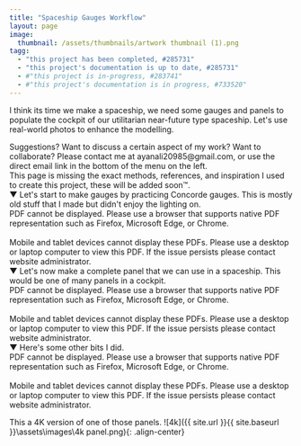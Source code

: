 ```yaml
---
title: "Spaceship Gauges Workflow"
layout: page
image: 
  thumbnail: /assets/thumbnails/artwork thumbnail (1).png
tagg:
  - "this project has been completed, #285731"
  - "this project's documentation is up to date, #285731"
  - #"this project is in-progress, #283741"
  - #"this project's documentation is in progress, #733520"
---
```

I think its time we make a spaceship, we need some gauges and panels to populate the cockpit of our utilitarian near-future type spaceship. Let's use real-world photos to enhance the modelling.

<div class="content-container" data-bg-image="/assets/images/chevron2.png">
    Suggestions? Want to discuss a certain aspect of my work? Want to collaborate? Please contact me at ayanali20985@gmail.com, or use the direct email link in the bottom of the menu on the left.
</div>

<div class="content-container" data-bg-image="/assets/images/chevron2.png">
    This page is missing the exact methods, references, and inspiration I used to create this project, these will be added soon™.
</div>

<div class="content-container-blue">
    <div class="dropdown-header">
        <span class="dropdown-icon">&#9660;</span> <!-- Down-arrow icon -->
          Let's start to make gauges by practicing Concorde gauges. This is mostly old stuff that I made but didn't enjoy the lighting on.
    </div>
    <div class="dropdown-header" class="dropdown-content">
        <div class="pdf-container">
            <object class="pdf-object" data="/assets/pdf/panels 1.pdf" type="application/pdf">
                <div class="pdf-fallback">
                    PDF cannot be displayed. Please use a browser that supports native PDF representation such as Firefox, Microsoft Edge, or Chrome.
                    <br>
                    <br>
                    Mobile and tablet devices cannot display these PDFs. Please use a desktop or laptop computer to view this PDF. If the issue persists please contact website administrator.
                </div>
            </object>
        </div>
    </div>
</div>

<div class="content-container-blue">
    <div class="dropdown-header">
        <span class="dropdown-icon">&#9660;</span> <!-- Down-arrow icon -->
          Let's now make a complete panel that we can use in a spaceship. This would be one of many panels in a cockpit.
    </div>
    <div class="dropdown-header" class="dropdown-content">
        <div class="pdf-container">
            <object class="pdf-object" data="/assets/pdf/panels 2.pdf" type="application/pdf">
                <div class="pdf-fallback">
                    PDF cannot be displayed. Please use a browser that supports native PDF representation such as Firefox, Microsoft Edge, or Chrome.
                    <br>
                    <br>
                    Mobile and tablet devices cannot display these PDFs. Please use a desktop or laptop computer to view this PDF. If the issue persists please contact website administrator.
                </div>
            </object>
        </div>
    </div>
</div>

<div class="content-container-blue">
    <div class="dropdown-header">
        <span class="dropdown-icon">&#9660;</span> <!-- Down-arrow icon -->
          Here's some other bits I did.
    </div>
    <div class="dropdown-header" class="dropdown-content">
        <div class="pdf-container">
            <object class="pdf-object" data="/assets/pdf/panels 3.pdf" type="application/pdf">
                <div class="pdf-fallback">
                    PDF cannot be displayed. Please use a browser that supports native PDF representation such as Firefox, Microsoft Edge, or Chrome.
                    <br>
                    <br>
                    Mobile and tablet devices cannot display these PDFs. Please use a desktop or laptop computer to view this PDF. If the issue persists please contact website administrator.
                </div>
            </object>
        </div>
    </div>
</div>

This a 4K version of one of those panels.
![4k]({{ site.url }}{{ site.baseurl }}\assets\images\4k panel.png){: .align-center}